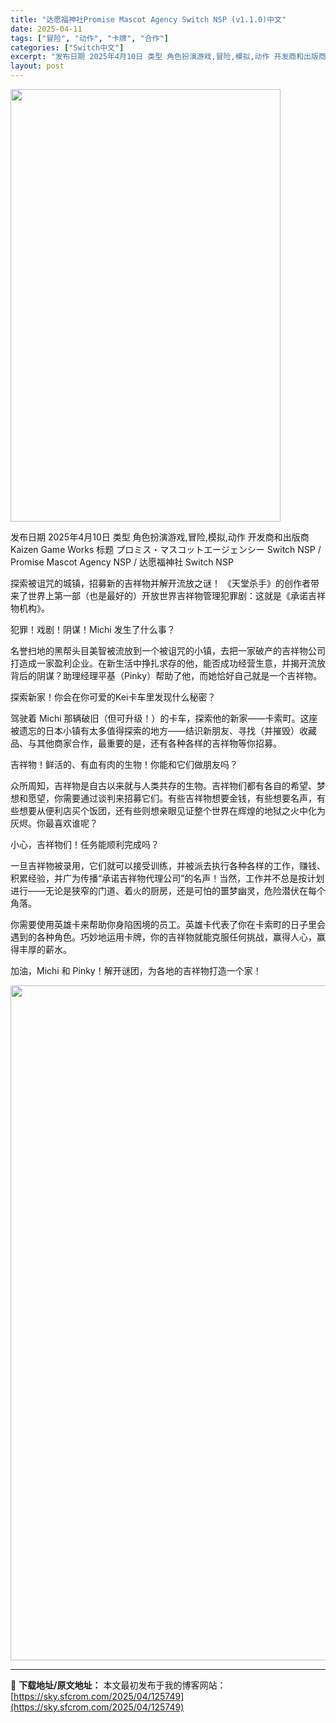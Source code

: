 ```yaml
---
title: "达愿福神社Promise Mascot Agency Switch NSP (v1.1.0)中文"
date: 2025-04-11
tags: ["冒险", "动作", "卡牌", "合作"]
categories: ["Switch中文"]
excerpt: "发布日期 2025年4月10日 类型 角色扮演游戏,冒险,模拟,动作 开发商和出版商 Kaizen Game Works 标题 プロミス・マスコットエージェンシー Switch NSP / Promise Mascot Agency NSP / 达愿福神社 Switch NSP 探索被诅咒的城镇，招&hellip;"
layout: post
---
```


<img class="aligncenter size-full wp-image-125746" src="https://sky.sfcrom.com/wp-content/uploads/2025/04/2025041104345013.webp" alt="" width="432" height="692" />

发布日期 2025年4月10日
类型 角色扮演游戏,冒险,模拟,动作
开发商和出版商 Kaizen Game Works
标题 プロミス・マスコットエージェンシー Switch NSP / Promise Mascot Agency NSP / 达愿福神社 Switch NSP

探索被诅咒的城镇，招募新的吉祥物并解开流放之谜！
《天堂杀手》的创作者带来了世界上第一部（也是最好的）开放世界吉祥物管理犯罪剧：这就是《承诺吉祥物机构》。

犯罪！戏剧！阴谋！Michi 发生了什么事？

名誉扫地的黑帮头目美智被流放到一个被诅咒的小镇，去把一家破产的吉祥物公司打造成一家盈利企业。在新生活中挣扎求存的他，能否成功经营生意，并揭开流放背后的阴谋？助理经理平基（Pinky）帮助了他，而她恰好自己就是一个吉祥物。

探索新家！你会在你可爱的Kei卡车里发现什么秘密？

驾驶着 Michi 那辆破旧（但可升级！）的卡车，探索他的新家——卡索町。这座被遗忘的日本小镇有太多值得探索的地方——结识新朋友、寻找（并摧毁）收藏品、与其他商家合作，最重要的是，还有各种各样的吉祥物等你招募。

吉祥物！鲜活的、有血有肉的生物！你能和它们做朋友吗？

众所周知，吉祥物是自古以来就与人类共存的生物。吉祥物们都有各自的希望、梦想和愿望，你需要通过谈判来招募它们。有些吉祥物想要金钱，有些想要名声，有些想要从便利店买个饭团，还有些则想亲眼见证整个世界在辉煌的地狱之火中化为灰烬。你最喜欢谁呢？

小心，吉祥物们！任务能顺利完成吗？

一旦吉祥物被录用，它们就可以接受训练，并被派去执行各种各样的工作，赚钱、积累经验，并广为传播“承诺吉祥物代理公司”的名声！当然，工作并不总是按计划进行——无论是狭窄的门道、着火的厨房，还是可怕的噩梦幽灵，危险潜伏在每个角落。

你需要使用英雄卡来帮助你身陷困境的员工。英雄卡代表了你在卡索町的日子里会遇到的各种角色。巧妙地运用卡牌，你的吉祥物就能克服任何挑战，赢得人心，赢得丰厚的薪水。

加油，Michi 和 Pinky！解开谜团，为各地的吉祥物打造一个家！

<img class="aligncenter size-full wp-image-125741" src="https://sky.sfcrom.com/wp-content/uploads/2025/04/2025041104344614.webp" alt="" width="1920" height="1080" />

---
📖 **下载地址/原文地址：** 本文最初发布于我的博客网站：[https://sky.sfcrom.com/2025/04/125749](https://sky.sfcrom.com/2025/04/125749)
